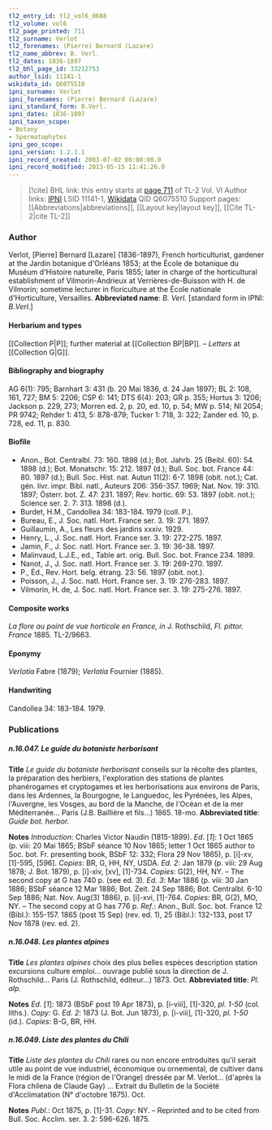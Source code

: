 ```yaml
---
tl2_entry_id: tl2_vol6_0688
tl2_volume: vol6
tl2_page_printed: 711
tl2_surname: Verlot
tl2_forenames: (Pierre) Bernard (Lazare)
tl2_name_abbrev: B. Verl.
tl2_dates: 1836-1897
tl2_bhl_page_id: 33212753
author_lsid: 11141-1
wikidata_id: Q6075510
ipni_surname: Verlot
ipni_forenames: (Pierre) Bernard (Lazare)
ipni_standard_form: B.Verl.
ipni_dates: 1836-1897
ipni_taxon_scope: 
- Botany
- Spermatophytes
ipni_geo_scope: 
ipni_version: 1.2.1.1
ipni_record_created: 2003-07-02 00:00:00.0
ipni_record_modified: 2013-05-15 11:41:26.0
---
```


> [!cite] BHL link: this entry starts at [page 711](https://www.biodiversitylibrary.org/page/33212753) of TL-2 Vol. VI
> Author links: [IPNI](https://www.ipni.org/a/11141-1) LSID 11141-1, [Wikidata](https://www.wikidata.org/wiki/Q6075510) QID Q6075510
> Support pages: [[Abbreviations|abbreviations]], [[Layout key|layout key]], [[Cite TL-2|cite TL-2]]

### Author

Verlot, \[Pierre\] Bernard \[Lazare\] (1836-1897), French horticulturist, gardener at the Jardin botanique d'Orléans 1853; at the École de botanique du Muséum d'Histoire naturelle, Paris 1855; later in charge of the horticultural establishment of Vilmorin-Andrieux at Verrières-de-Buisson with H. de Vilmorin; sometime lecturer in floriculture at the École nationale d'Horticulture, Versailles. 
**Abbreviated name**: *B. Verl.* \[standard form in IPNI: *B.Verl.*\]

#### Herbarium and types

[[Collection P|P]]; further material at [[Collection BP|BP]]. – *Letters* at [[Collection G|G]].

#### Bibliography and biography

AG 6(1): 795; Barnhart 3: 431 (b. 20 Mai 1836, d. 24 Jan 1897); BL 2: 108, 161, 727; BM 5: 2206; CSP 6: 141; DTS 6(4): 203; GR p. 355; Hortus 3: 1206; Jackson p. 229, 273; Morren ed. 2, p. 20, ed. 10, p. 54; MW p. 514; NI 2054; PR 9742; Rehder 1: 413, 5: 878-879; Tucker 1: 718, 3: 322; Zander ed. 10, p. 728, ed. 11, p. 830.

#### Biofile

- Anon., Bot. Centralbl. 73: 160. 1898 (d.); Bot. Jahrb. 25 (Beibl. 60): 54. 1898 (d.); Bot. Monatschr. 15: 212. 1897 (d.); Bull. Soc. bot. France 44: 80. 1897 (d.); Bull. Soc. Hist. nat. Autun 11(2): 6-7. 1898 (obit. not.); Cat. gén. livr. impr. Bibl. natl., Auteurs 206: 356-357. 1969; Nat. Nov. 19: 310. 1897; Österr. bot. Z. 47: 231. 1897; Rev. hortic. 69: 53. 1897 (obit. not.); Science ser. 2. 7: 313. 1898 (d.).
- Burdet, H.M., Candollea 34: 183-184. 1979 (coll. P.).
- Bureau, E., J. Soc. natl. Hort. France ser. 3. 19: 271. 1897.
- Guillaumin, A., Les fleurs des jardins xxxiv. 1929.
- Henry, L., J. Soc. natl. Hort. France ser. 3. 19: 272-275. 1897.
- Jamin, F., J. Soc. natl. Hort. France ser. 3. 19: 36-38. 1897.
- Malinvaud, L.J.E., ed., Table art. orig. Bull. Soc. bot. France 234. 1899.
- Nanot, J., J. Soc. natl. Hort. France ser. 3. 19: 269-270. 1897.
- P., Éd., Rev. Hort. belg. étrang. 23: 56. 1897 (obit. not.).
- Poisson, J., J. Soc. natl. Hort. France ser. 3. 19: 276-283. 1897.
- Vilmorin, H. de, J. Soc. natl. Hort. France ser. 3. 19: 275-276. 1897.

#### Composite works

*La flore au point de vue horticole en France, in* J. Rothschild, *Fl. pittor. France* 1885. TL-2/9663.

#### Eponymy

*Verlotia* Fabre (1879); *Verlotia* Fournier (1885).

#### Handwriting

Candollea 34: 183-184. 1979.

### Publications

##### n.16.047. Le guide du botaniste herborisant

**Title**
*Le guide du botaniste herborisant* conseils sur la récolte des plantes, la préparation des herbiers, l'exploration des stations de plantes phanérogames et cryptogames et les herborisations aux environs de Paris, dans les Ardennes, la Bourgogne, le Languedoc, les Pyrénées, les Alpes, l'Auvergne, les Vosges, au bord de la Manche, de l'Océan et de la mer Méditerranée... Paris (J.B. Baillière et fils...) 1865. 18-mo.
**Abbreviated title**: *Guide bot. herbor.*

**Notes**
*Introduction*: Charles Victor Naudin (1815-1899).
*Ed*. \[*1*\]: 1 Oct 1865 (p. viii: 20 Mai 1865; BSbF séance 10 Nov 1865; letter 1 Oct 1865 author to Soc. bot. Fr. presenting book, BSbF 12: 332; Flora 29 Nov 1865), p. \[i\]-xv, \[1\]-595, \[596\]. *Copies*: BR, G, HH, NY, USDA.
*Ed. 2*: Jan 1879 (p. viii: 29 Aug 1878; J. Bot. 1879), p. \[i\]-xiv, \[xv\], \[1\]-734. *Copies*: G(2), HH, NY. – The second copy at G has 740 p. (see ed. 3).
*Ed. 3*: Mar 1886 (p. viii: 30 Jan 1886; BSbF séance 12 Mar 1886; Bot. Zeit. 24 Sep 1886; Bot. Centralbl. 6-10 Sep 1886; Nat. Nov. Aug(3) 1886), p. \[i\]-xvi, \[1\]-764. *Copies*: BR, G(2), MO, NY. – The second copy at G has 776 p.
*Ref*.: Anon., Bull. Soc. bot. France 12 (Bibl.): 155-157. 1865 (post 15 Sep) (rev. ed. 1), 25 (Bibl.): 132-133, post 17 Nov 1878 (rev. ed. 2).

##### n.16.048. Les plantes alpines

**Title**
*Les plantes alpines* choix des plus belles espèces description station excursions culture emploi... ouvrage publié sous la direction de J. Rothschild... Paris (J. Rothschild, éditeur...) 1873. Oct.
**Abbreviated title**: *Pl. alp.*

**Notes**
*Ed*. \[*1*\]: 1873 (BSbF post 19 Apr 1873), p. \[i-viii\], \[1\]-320, *pl. 1-50* (col. liths.). *Copy*: G.
*Ed. 2*: 1873 (J. Bot. Jun 1873), p. \[i-viii\], \[1\]-320, *pl. 1-50* (id.). *Copies*: B-G, BR, HH.

##### n.16.049. Liste des plantes du Chili

**Title**
*Liste des plantes du Chili* rares ou non encore entroduites qu'il serait utile au point de vue industriel, économique ou ornemental, de cultiver dans le midi de la France (région de l'Orange) dressée par M. Verlot... (d'après la Flora chilena de Claude Gay) ... Extrait du Bulletin de la Société d'Acclimatation (N° d'octobre 1875). Oct.

**Notes**
*Publ*.: Oct 1875, p. \[1\]-31. *Copy*: NY. – Reprinted and to be cited from Bull. Soc. Acclim. ser. 3. 2: 596-626. 1875.

